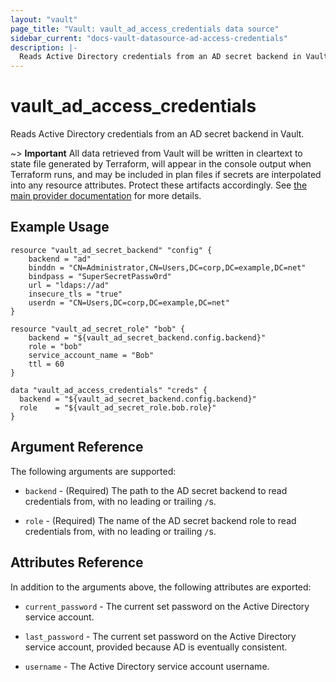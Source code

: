 ```yaml
---
layout: "vault"
page_title: "Vault: vault_ad_access_credentials data source"
sidebar_current: "docs-vault-datasource-ad-access-credentials"
description: |-
  Reads Active Directory credentials from an AD secret backend in Vault
---
```


# vault\_ad\_access\_credentials

Reads Active Directory credentials from an AD secret backend in Vault.

~> **Important** All data retrieved from Vault will be
written in cleartext to state file generated by Terraform, will appear in
the console output when Terraform runs, and may be included in plan files
if secrets are interpolated into any resource attributes.
Protect these artifacts accordingly. See
[the main provider documentation](../index.html)
for more details.

## Example Usage

```hcl
resource "vault_ad_secret_backend" "config" {
    backend = "ad"
    binddn = "CN=Administrator,CN=Users,DC=corp,DC=example,DC=net"
    bindpass = "SuperSecretPassw0rd"
    url = "ldaps://ad"
    insecure_tls = "true"
    userdn = "CN=Users,DC=corp,DC=example,DC=net"
}

resource "vault_ad_secret_role" "bob" {
    backend = "${vault_ad_secret_backend.config.backend}"
    role = "bob"
    service_account_name = "Bob"
    ttl = 60
}

data "vault_ad_access_credentials" "creds" {
  backend = "${vault_ad_secret_backend.config.backend}"
  role    = "${vault_ad_secret_role.bob.role}"
}
```

## Argument Reference

The following arguments are supported:

* `backend` - (Required) The path to the AD secret backend to
read credentials from, with no leading or trailing `/`s.

* `role` - (Required) The name of the AD secret backend role to read
credentials from, with no leading or trailing `/`s.

## Attributes Reference

In addition to the arguments above, the following attributes are exported:

* `current_password` - The current set password on the Active Directory service account.

* `last_password` - The current set password on the Active Directory service account, provided because AD is eventually consistent.

* `username` - The Active Directory service account username.
